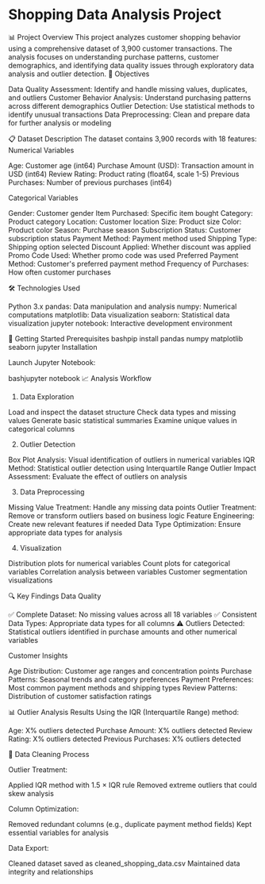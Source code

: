 # Shopping Data Analysis Project




📊 Project Overview
This project analyzes customer shopping behavior using a comprehensive dataset of 3,900 customer transactions. The analysis focuses on understanding purchase patterns, customer demographics, and identifying data quality issues through exploratory data analysis and outlier detection.
🎯 Objectives

Data Quality Assessment: Identify and handle missing values, duplicates, and outliers
Customer Behavior Analysis: Understand purchasing patterns across different demographics
Outlier Detection: Use statistical methods to identify unusual transactions
Data Preprocessing: Clean and prepare data for further analysis or modeling

📋 Dataset Description
The dataset contains 3,900 records with 18 features:
Numerical Variables

Age: Customer age (int64)
Purchase Amount (USD): Transaction amount in USD (int64)
Review Rating: Product rating (float64, scale 1-5)
Previous Purchases: Number of previous purchases (int64)

Categorical Variables

Gender: Customer gender
Item Purchased: Specific item bought
Category: Product category
Location: Customer location
Size: Product size
Color: Product color
Season: Purchase season
Subscription Status: Customer subscription status
Payment Method: Payment method used
Shipping Type: Shipping option selected
Discount Applied: Whether discount was applied
Promo Code Used: Whether promo code was used
Preferred Payment Method: Customer's preferred payment method
Frequency of Purchases: How often customer purchases

🛠️ Technologies Used

Python 3.x
pandas: Data manipulation and analysis
numpy: Numerical computations
matplotlib: Data visualization
seaborn: Statistical data visualization
jupyter notebook: Interactive development environment



🚀 Getting Started
Prerequisites
bashpip install pandas numpy matplotlib seaborn jupyter
Installation

Launch Jupyter Notebook:

bashjupyter notebook
📈 Analysis Workflow
1. Data Exploration

Load and inspect the dataset structure
Check data types and missing values
Generate basic statistical summaries
Examine unique values in categorical columns

2. Outlier Detection

Box Plot Analysis: Visual identification of outliers in numerical variables
IQR Method: Statistical outlier detection using Interquartile Range
Outlier Impact Assessment: Evaluate the effect of outliers on analysis

3. Data Preprocessing

Missing Value Treatment: Handle any missing data points
Outlier Treatment: Remove or transform outliers based on business logic
Feature Engineering: Create new relevant features if needed
Data Type Optimization: Ensure appropriate data types for analysis

4. Visualization

Distribution plots for numerical variables
Count plots for categorical variables
Correlation analysis between variables
Customer segmentation visualizations

🔍 Key Findings
Data Quality

✅ Complete Dataset: No missing values across all 18 variables
✅ Consistent Data Types: Appropriate data types for all columns
⚠️ Outliers Detected: Statistical outliers identified in purchase amounts and other numerical variables

Customer Insights

Age Distribution: Customer age ranges and concentration points
Purchase Patterns: Seasonal trends and category preferences
Payment Preferences: Most common payment methods and shipping types
Review Patterns: Distribution of customer satisfaction ratings

📊 Outlier Analysis Results
Using the IQR (Interquartile Range) method:

Age: X% outliers detected
Purchase Amount: X% outliers detected
Review Rating: X% outliers detected
Previous Purchases: X% outliers detected

🧹 Data Cleaning Process

Outlier Treatment:

Applied IQR method with 1.5 × IQR rule
Removed extreme outliers that could skew analysis


Column Optimization:

Removed redundant columns (e.g., duplicate payment method fields)
Kept essential variables for analysis


Data Export:

Cleaned dataset saved as cleaned_shopping_data.csv
Maintained data integrity and relationships
